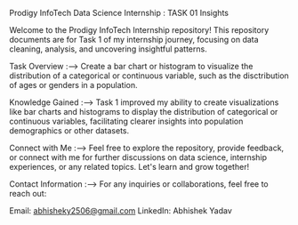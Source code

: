 Prodigy InfoTech Data Science Internship : TASK 01 Insights



Welcome to the Prodigy InfoTech Internship repository! This repository documents are for Task 1 of my internship journey, focusing on data cleaning, analysis, and uncovering insightful patterns.

Task Overview :-->
Create a bar chart or histogram to visualize the distribution of a categorical or continuous variable, such as the disctribution of ages or genders in a population.

Knowledge Gained :-->
Task 1 improved my ability to create visualizations like bar charts and histograms to display the distribution of categorical or continuous variables, facilitating clearer insights into population demographics or other datasets.

Connect with Me :-->
Feel free to explore the repository, provide feedback, or connect with me for further discussions on data science, internship experiences, or any related topics. Let's learn and grow together!

Contact Information :-->
For any inquiries or collaborations, feel free to reach out:

Email: abhisheky2506@gmail.com
LinkedIn: Abhishek Yadav
